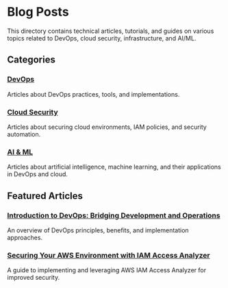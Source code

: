 # Blog Posts

This directory contains technical articles, tutorials, and guides on various topics related to DevOps, cloud security, infrastructure, and AI/ML.

## Categories

### [DevOps](./devops/)
Articles about DevOps practices, tools, and implementations.

### [Cloud Security](./cloud-security/)
Articles about securing cloud environments, IAM policies, and security automation.

### [AI & ML](./ai-ml/)
Articles about artificial intelligence, machine learning, and their applications in DevOps and cloud.

## Featured Articles

### [Introduction to DevOps: Bridging Development and Operations](./devops/introduction-to-devops.md)
An overview of DevOps principles, benefits, and implementation approaches.

### [Securing Your AWS Environment with IAM Access Analyzer](./cloud-security/iam-access-analyzer.md)
A guide to implementing and leveraging AWS IAM Access Analyzer for improved security.